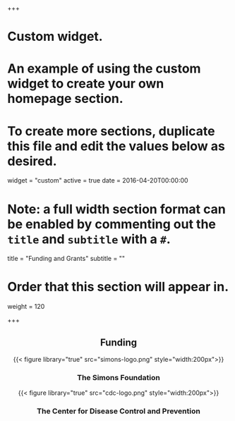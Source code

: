 +++
# Custom widget.
# An example of using the custom widget to create your own homepage section.
# To create more sections, duplicate this file and edit the values below as desired.
widget = "custom"
active = true
date = 2016-04-20T00:00:00

# Note: a full width section format can be enabled by commenting out the `title` and `subtitle` with a `#`.
title = "Funding and Grants"
subtitle = ""

# Order that this section will appear in.
weight = 120

+++
<div align="center">
<h2 align="center">Funding</h2>

{{< figure library="true" src="simons-logo.png" style="width:200px">}}
<h3 align="center">The Simons Foundation</h3>


{{< figure library="true" src="cdc-logo.png" style="width:200px">}}
<h3 align="center">The Center for Disease Control and Prevention</h3>
</div>